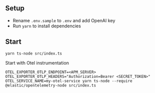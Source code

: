 ## Setup

- Rename `.env.sample` to `.env` and add OpenAI key
- Run `yarn` to install dependencies

## Start

```
yarn ts-node src/index.ts
```

Start with Otel instrumentation
```
OTEL_EXPORTER_OTLP_ENDPOINT=<APM_SERVER> OTEL_EXPORTER_OTLP_HEADERS="Authorization=Bearer <SECRET_TOKEN>" OTEL_SERVICE_NAME=my-otel-service yarn ts-node --require @elastic/opentelemetry-node src/index.ts
```
